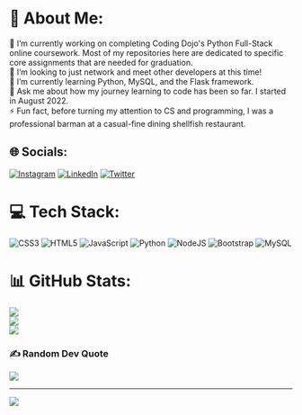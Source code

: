 # 💫 About Me:
🔭 I’m currently working on completing Coding Dojo's Python Full-Stack online coursework. Most of my repositories here are dedicated to specific core assignments that are needed for graduation. 
<br>🤝 I’m looking to just network and meet other developers at this time! 
<br>🌱 I’m currently learning Python, MySQL, and the Flask framework. <br>💬 Ask me about how my journey learning to code has been so far. I started in August 2022.
<br>⚡ Fun fact, before turning my attention to CS and programming, I was a professional barman at a casual-fine dining shellfish restaurant. 


## 🌐 Socials:
[![Instagram](https://img.shields.io/badge/Instagram-%23E4405F.svg?logo=Instagram&logoColor=white)](https://instagram.com/steveologyy) [![LinkedIn](https://img.shields.io/badge/LinkedIn-%230077B5.svg?logo=linkedin&logoColor=white)](https://linkedin.com/in/StevenDeTeso) [![Twitter](https://img.shields.io/badge/Twitter-%231DA1F2.svg?logo=Twitter&logoColor=white)](https://twitter.com/SDeTeso) 

# 💻 Tech Stack:
![CSS3](https://img.shields.io/badge/css3-%231572B6.svg?style=for-the-badge&logo=css3&logoColor=white) ![HTML5](https://img.shields.io/badge/html5-%23E34F26.svg?style=for-the-badge&logo=html5&logoColor=white) ![JavaScript](https://img.shields.io/badge/javascript-%23323330.svg?style=for-the-badge&logo=javascript&logoColor=%23F7DF1E) ![Python](https://img.shields.io/badge/python-3670A0?style=for-the-badge&logo=python&logoColor=ffdd54) ![NodeJS](https://img.shields.io/badge/node.js-6DA55F?style=for-the-badge&logo=node.js&logoColor=white) ![Bootstrap](https://img.shields.io/badge/bootstrap-%23563D7C.svg?style=for-the-badge&logo=bootstrap&logoColor=white) ![MySQL](https://img.shields.io/badge/mysql-%2300f.svg?style=for-the-badge&logo=mysql&logoColor=white)
# 📊 GitHub Stats:
![](https://github-readme-stats.vercel.app/api?username=Steven-DeTeso&theme=swift&hide_border=false&include_all_commits=false&count_private=false)<br/>
![](https://github-readme-streak-stats.herokuapp.com/?user=Steven-DeTeso&theme=swift&hide_border=false)<br/>
![](https://github-readme-stats.vercel.app/api/top-langs/?username=Steven-DeTeso&theme=swift&hide_border=false&include_all_commits=false&count_private=false&layout=compact)

### ✍️ Random Dev Quote
![](https://quotes-github-readme.vercel.app/api?type=vetical&theme=merko)

---
[![](https://visitcount.itsvg.in/api?id=Steven-DeTeso&icon=7&color=8)](https://visitcount.itsvg.in)

